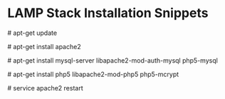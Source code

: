 # LAMP Stack Installation Snippets

\# apt-get update

\# apt-get install apache2

\# apt-get install mysql-server libapache2-mod-auth-mysql php5-mysql

\# apt-get install php5 libapache2-mod-php5 php5-mcrypt

\# service apache2 restart
